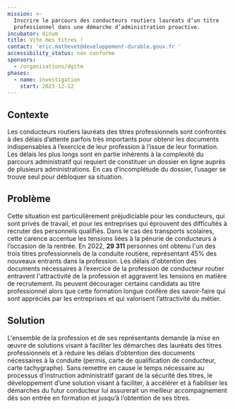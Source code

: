 ```yaml
---
mission: >-
  Inscrire le parcours des conducteurs routiers lauréats d’un titre
  professionnel dans une démarche d’administration proactive.
incubator: dinum
title: Vite mes titres !
contact: 'eric.mathevet@developpement-durable.gouv.fr '
accessibility_status: non conforme
sponsors:
  - /organisations/dgitm
phases:
  - name: investigation
    start: 2023-12-12
---
```

## Contexte
Les conducteurs routiers lauréats des titres professionnels sont confrontés à des délais d’attente parfois très importants pour obtenir les documents indispensables à l’exercice de leur profession à l’issue de leur formation. Les délais les plus longs sont en partie inhérents à la complexité du parcours administratif qui requiert de constituer un dossier en ligne auprès de plusieurs administrations. En cas d’incomplétude du dossier, l’usager se trouve seul pour débloquer sa situation. 

## Problème

Cette situation est particulièrement préjudiciable pour les conducteurs, qui sont privés de travail, et pour les entreprises qui éprouvent des difficultés à recruter des personnels qualifiés. Dans le cas des transports scolaires, cette carence accentue les tensions liées à la pénurie de conducteurs à l’occasion de la rentrée.
En 2022, **29 311** personnes ont obtenu l'un des trois titres professionnels de la conduite routière, représentant 45% des nouveaux entrants dans la profession. 
Les délais d'obtention des documents nécessaires à l’exercice de la profession de conducteur routier entravent l'attractivité de la profession et aggravent les tensions en matière de recrutement. Ils peuvent décourager certains candidats au titre professionnel alors que cette formation longue confère des savoir-faire qui sont appréciés par les entreprises et qui valorisent l’attractivité du métier. 


## Solution

L'ensemble de la profession et de ses représentants demande la mise en œuvre de solutions visant à faciliter les démarches des lauréats des titres professionnels et à réduire les délais d’obtention des documents nécessaires à la conduite (permis, carte de qualification de conducteur, carte tachygraphe).
Sans remettre en cause le temps nécessaire au processus d’instruction administratif garant de la sécurité des titres, le développement d’une solution visant à faciliter, à accélérer et à fiabiliser les démarches du futur conducteur lui assurerait un meilleur accompagnement dès son entrée en formation et jusqu’à l’obtention de ses titres.


